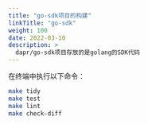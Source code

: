 ```yaml
---
title: "go-sdk项目的构建"
linkTitle: "go-sdk"
weight: 100
date: 2022-03-10
description: >
  dapr/go-sdk项目存放的是golang的SDK代码
---
```




在终端中执行以下命令：

```bash
make tidy
make test
make lint
make check-diff
```



